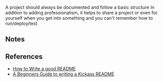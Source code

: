 A project should always be documented and follow a basic structure
In addition to adding professionalism, it helps to share a project or even for yourself when you get into something and you can't remember how to run/deploy/test

## Notes

## References

* [How to Write a good README](https://bulldogjob.com/news/449-how-to-write-a-good-readme-for-your-github-project)
* [A Beginners Guide to writing a Kickass README](https://medium.com/@meakaakka/a-beginners-guide-to-writing-a-kickass-readme-7ac01da88ab3)